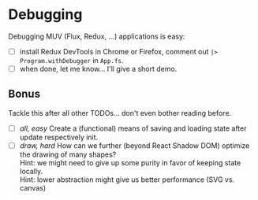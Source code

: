# Debugging

Debugging MUV (Flux, Redux, ...) applications is easy:

- [ ] install Redux DevTools in Chrome or Firefox, comment out `|> Program.withDebugger` in `App.fs`.
- [ ] when done, let me know... I'll give a short demo.

## Bonus
Tackle this after all other TODOs... don't even bother reading before.

- [ ] *all, easy* Create a (functional) means of saving and loading state after update respectively init.
- [ ] *draw, hard* How can we further (beyond React Shadow DOM) optimize the drawing of many shapes?  
    Hint: we might need to give up some purity in favor of keeping state locally.  
    Hint: lower abstraction might give us better performance (SVG vs. canvas)